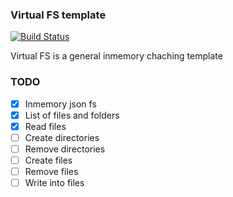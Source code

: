 ### Virtual FS template

[![Build Status](https://travis-ci.org/b37t1td/virtualfs-template.svg?branch=master)](https://travis-ci.org/b37t1td/virtualfs-template)


Virtual FS is a general inmemory chaching template


### TODO

  - [x] Inmemory json fs
  - [x] List of files and folders
  - [x] Read files
  - [ ] Create directories
  - [ ] Remove directories
  - [ ] Create files
  - [ ] Remove files
  - [ ] Write into files

